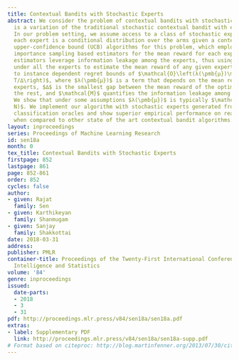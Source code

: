 ```yaml
---
title: Contextual Bandits with Stochastic Experts
abstract: We consider the problem of contextual bandits with stochastic experts, which
  is a variation of the traditional stochastic contextual bandit with experts problem.
  In our problem setting, we assume access to a class of stochastic experts, where
  each expert is a conditional distribution over the arms given a context. We propose
  upper-confidence bound (UCB) algorithms for this problem, which employ two different
  importance sampling based estimators for the mean reward for each expert. Both these
  estimators leverage information leakage among the experts, thus using samples collected
  under all the experts to estimate the mean reward of any given expert. This leads
  to instance dependent regret bounds of $\mathcal{O}\left(λ(\pmb{μ})\mathcal{M}\log
  T/∆\right)$, where $λ(\pmb{μ})$ is a term that depends on the mean rewards of the
  experts, $∆$ is the smallest gap between the mean reward of the optimal expert and
  the rest, and $\mathcal{M}$ quantifies the information leakage among the experts.
  We show that under some assumptions $λ(\pmb{μ})$ is typically $\mathcal{O}(\log
  N)$. We implement our algorithm with stochastic experts generated from cost-sensitive
  classification oracles and show superior empirical performance on real-world datasets,
  when compared to other state of the art contextual bandit algorithms.
layout: inproceedings
series: Proceedings of Machine Learning Research
id: sen18a
month: 0
tex_title: Contextual Bandits with Stochastic Experts
firstpage: 852
lastpage: 861
page: 852-861
order: 852
cycles: false
author:
- given: Rajat
  family: Sen
- given: Karthikeyan
  family: Shanmugam
- given: Sanjay
  family: Shakkottai
date: 2018-03-31
address: 
publisher: PMLR
container-title: Proceedings of the Twenty-First International Conference on Artificial
  Intelligence and Statistics
volume: '84'
genre: inproceedings
issued:
  date-parts:
  - 2018
  - 3
  - 31
pdf: http://proceedings.mlr.press/v84/sen18a/sen18a.pdf
extras:
- label: Supplementary PDF
  link: http://proceedings.mlr.press/v84/sen18a/sen18a-supp.pdf
# Format based on citeproc: http://blog.martinfenner.org/2013/07/30/citeproc-yaml-for-bibliographies/
---
```

